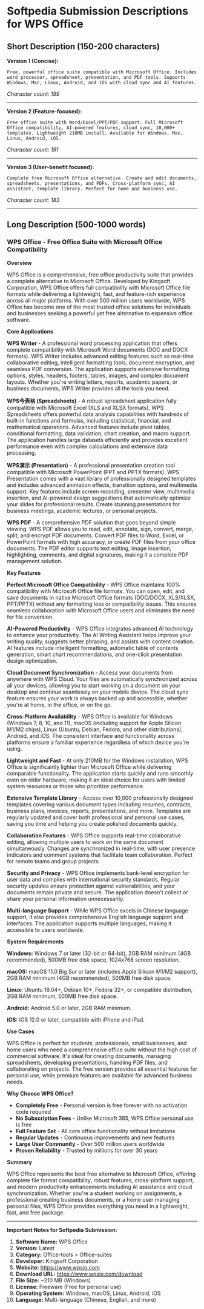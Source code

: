 # Softpedia Submission Descriptions for WPS Office

## Short Description (150-200 characters)

**Version 1 (Concise):**
```
Free, powerful office suite compatible with Microsoft Office. Includes word processor, spreadsheet, presentation, and PDF tools. Supports Windows, Mac, Linux, Android, and iOS with cloud sync and AI features.
```
*Character count: 195*

---

**Version 2 (Feature-focused):**
```
Free office suite with Word/Excel/PPT/PDF support. Full Microsoft Office compatibility, AI-powered features, cloud sync, 10,000+ templates. Lightweight 210MB install. Available for Windows, Mac, Linux, Android, iOS.
```
*Character count: 191*

---

**Version 3 (User-benefit focused):**
```
Complete free Microsoft Office alternative. Create and edit documents, spreadsheets, presentations, and PDFs. Cross-platform sync, AI assistant, template library. Perfect for home and business use.
```
*Character count: 183*

---

## Long Description (500-1000 words)

### WPS Office - Free Office Suite with Microsoft Office Compatibility

**Overview**

WPS Office is a comprehensive, free office productivity suite that provides a complete alternative to Microsoft Office. Developed by Kingsoft Corporation, WPS Office offers full compatibility with Microsoft Office file formats while delivering a lightweight, fast, and feature-rich experience across all major platforms. With over 500 million users worldwide, WPS Office has become one of the most trusted office solutions for individuals and businesses seeking a powerful yet free alternative to expensive office software.

**Core Applications**

**WPS Writer** - A professional word processing application that offers complete compatibility with Microsoft Word documents (DOC and DOCX formats). WPS Writer includes advanced editing features such as real-time collaborative editing, intelligent formatting tools, document encryption, and seamless PDF conversion. The application supports extensive formatting options, styles, headers, footers, tables, images, and complex document layouts. Whether you're writing letters, reports, academic papers, or business documents, WPS Writer provides all the tools you need.

**WPS今表格 (Spreadsheets)** - A robust spreadsheet application fully compatible with Microsoft Excel (XLS and XLSX formats). WPS Spreadsheets offers powerful data analysis capabilities with hundreds of built-in functions and formulas, including statistical, financial, and mathematical operations. Advanced features include pivot tables, conditional formatting, data validation, chart creation, and macro support. The application handles large datasets efficiently and provides excellent performance even with complex calculations and extensive data processing.

**WPS演示 (Presentation)** - A professional presentation creation tool compatible with Microsoft PowerPoint (PPT and PPTX formats). WPS Presentation comes with a vast library of professionally designed templates and includes advanced animation effects, transition options, and multimedia support. Key features include screen recording, presenter view, multimedia insertion, and AI-powered design suggestions that automatically optimize your slides for professional results. Create stunning presentations for business meetings, academic lectures, or personal projects.

**WPS PDF** - A comprehensive PDF solution that goes beyond simple viewing. WPS PDF allows you to read, edit, annotate, sign, convert, merge, split, and encrypt PDF documents. Convert PDF files to Word, Excel, or PowerPoint formats with high accuracy, or create PDF files from your office documents. The PDF editor supports text editing, image insertion, highlighting, comments, and digital signatures, making it a complete PDF management solution.

**Key Features**

**Perfect Microsoft Office Compatibility** - WPS Office maintains 100% compatibility with Microsoft Office file formats. You can open, edit, and save documents in native Microsoft Office formats (DOC/DOCX, XLS/XLSX, PPT/PPTX) without any formatting loss or compatibility issues. This ensures seamless collaboration with Microsoft Office users and eliminates the need for file conversion.

**AI-Powered Productivity** - WPS Office integrates advanced AI technology to enhance your productivity. The AI Writing Assistant helps improve your writing quality, suggests better phrasing, and assists with content creation. AI features include intelligent formatting, automatic table of contents generation, smart chart recommendations, and one-click presentation design optimization.

**Cloud Document Synchronization** - Access your documents from anywhere with WPS Cloud. Your files are automatically synchronized across all your devices, allowing you to start working on a document on your desktop and continue seamlessly on your mobile device. The cloud sync feature ensures your work is always backed up and accessible, whether you're at home, in the office, or on the go.

**Cross-Platform Availability** - WPS Office is available for Windows (Windows 7, 8, 10, and 11), macOS (including support for Apple Silicon M1/M2 chips), Linux (Ubuntu, Debian, Fedora, and other distributions), Android, and iOS. The consistent interface and functionality across platforms ensure a familiar experience regardless of which device you're using.

**Lightweight and Fast** - At only 210MB for the Windows installation, WPS Office is significantly lighter than Microsoft Office while delivering comparable functionality. The application starts quickly and runs smoothly even on older hardware, making it an ideal choice for users with limited system resources or those who prioritize performance.

**Extensive Template Library** - Access over 10,000 professionally designed templates covering various document types including resumes, contracts, business plans, invoices, reports, presentations, and more. Templates are regularly updated and cover both professional and personal use cases, saving you time and helping you create polished documents quickly.

**Collaboration Features** - WPS Office supports real-time collaborative editing, allowing multiple users to work on the same document simultaneously. Changes are synchronized in real-time, with user presence indicators and comment systems that facilitate team collaboration. Perfect for remote teams and group projects.

**Security and Privacy** - WPS Office implements bank-level encryption for user data and complies with international security standards. Regular security updates ensure protection against vulnerabilities, and your documents remain private and secure. The application doesn't collect or share your personal information unnecessarily.

**Multi-language Support** - While WPS Office excels in Chinese language support, it also provides comprehensive English language support and interfaces. The application supports multiple languages, making it accessible to users worldwide.

**System Requirements**

**Windows:** Windows 7 or later (32-bit or 64-bit), 2GB RAM minimum (4GB recommended), 500MB free disk space, 1024x768 screen resolution.

**macOS:** macOS 11.0 Big Sur or later (includes Apple Silicon M1/M2 support), 2GB RAM minimum (4GB recommended), 500MB free disk space.

**Linux:** Ubuntu 18.04+, Debian 10+, Fedora 32+, or compatible distribution, 2GB RAM minimum, 500MB free disk space.

**Android:** Android 5.0 or later, 2GB RAM minimum.

**iOS:** iOS 12.0 or later, compatible with iPhone and iPad.

**Use Cases**

WPS Office is perfect for students, professionals, small businesses, and home users who need a comprehensive office suite without the high cost of commercial software. It's ideal for creating documents, managing spreadsheets, developing presentations, handling PDF files, and collaborating on projects. The free version provides all essential features for personal use, while premium features are available for advanced business needs.

**Why Choose WPS Office?**

- **Completely Free** - Personal version is free forever with no activation code required
- **No Subscription Fees** - Unlike Microsoft 365, WPS Office personal use is free
- **Full Feature Set** - All core office functionality without limitations
- **Regular Updates** - Continuous improvements and new features
- **Large User Community** - Over 500 million users worldwide
- **Proven Reliability** - Trusted by millions for over 30 years

**Summary**

WPS Office represents the best free alternative to Microsoft Office, offering complete file format compatibility, robust features, cross-platform support, and modern productivity enhancements including AI assistance and cloud synchronization. Whether you're a student working on assignments, a professional creating business documents, or a home user managing personal files, WPS Office provides everything you need in a lightweight, fast, and free package.

---

**Important Notes for Softpedia Submission:**

1. **Software Name:** WPS Office
2. **Version:** Latest
3. **Category:** Office-tools > Office-suites
4. **Developer:** Kingsoft Corporation
5. **Website:** https://www.wpsio.com
6. **Download URL:** https://www.wpsio.com/download
7. **File Size:** ~210 MB (Windows)
8. **License:** Freeware (Free for personal use)
9. **Operating System:** Windows, macOS, Linux, Android, iOS
10. **Language:** Multi-language (Chinese, English, and more)

